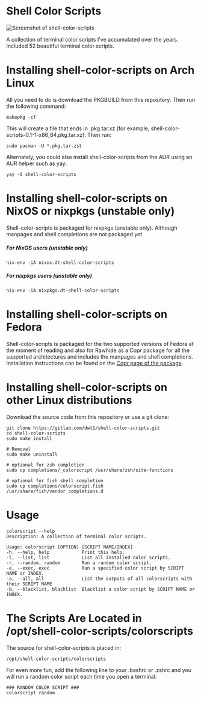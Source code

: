 # Shell Color Scripts

![Screenshot of shell-color-scripts](https://gitlab.com/dwt1/dotfiles/raw/master/.screenshots/dotfiles12.png)

A collection of terminal color scripts I've accumulated over the years.
Included 52 beautiful terminal color scripts.

# Installing shell-color-scripts on Arch Linux

All you need to do is download the PKGBUILD from this repository.  Then run the following command:

	makepkg -cf

This will create a file that ends in .pkg.tar.xz (for example, shell-color-scripts-0.1-1-x86_64.pkg.tar.xz).  Then run:

	sudo pacman -U *.pkg.tar.zst

Alternately, you could also install shell-color-scripts from the AUR using an AUR helper such as yay:

	yay -S shell-color-scripts

# Installing shell-color-scripts on NixOS or nixpkgs (unstable only) 

Shell-color-scripts is packaged for nixpkgs (unstable only). Although manpages and shell completions are not packaged *yet*

##### For NixOS users (unstable only)

    nix-env -iA nixos.dt-shell-color-scripts
##### For nixpkgs users (unstable only)
    
    nix-env -iA nixpkgs.dt-shell-color-scripts

# Installing shell-color-scripts on Fedora

Shell-color-scripts is packaged for the two supported versions of Fedora at the moment of reading and also for Rawhide as a Copr package for all the supported architectures and includes the manpages and shell completions. Installation instructions can be found on the [Copr page of the package](https://copr.fedorainfracloud.org/coprs/foopsss/shell-color-scripts/).


# Installing shell-color-scripts on other Linux distributions

Download the source code from this repository or use a git clone:

	git clone https://gitlab.com/dwt1/shell-color-scripts.git
	cd shell-color-scripts
    sudo make install

    # Removal
    sudo make uninstall

    # optional for zsh completion
    sudo cp completions/_colorscript /usr/share/zsh/site-functions

    # optional for fish shell completion
    sudo cp completions/colorscript.fish /usr/share/fish/vendor_completions.d

# Usage

    colorscript --help
    Description: A collection of terminal color scripts.

    Usage: colorscript [OPTION] [SCRIPT NAME/INDEX]
    -h, --help, help        	Print this help.
    -l, --list, list        	List all installed color scripts.
    -r, --random, random    	Run a random color script.
    -e, --exec, exec        	Run a specified color script by SCRIPT NAME or INDEX.
    -a, --all, all          	List the outputs of all colorscripts with their SCRIPT NAME
    -b, --blacklist, blacklist	Blacklist a color script by SCRIPT NAME or INDEX.

# The Scripts Are Located in /opt/shell-color-scripts/colorscripts

The source for shell-color-scripts is placed in:

	/opt/shell-color-scripts/colorscripts

For even more fun, add the following line to your .bashrc or .zshrc and you will run a random color script each time you open a terminal:

	### RANDOM COLOR SCRIPT ###
	colorscript random
